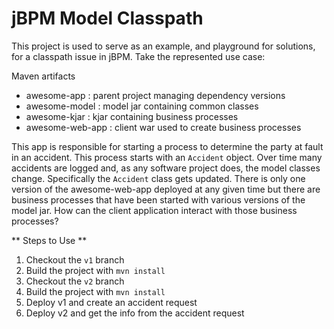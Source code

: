 jBPM Model Classpath
====================

This project is used to serve as an example, and playground for solutions, for a classpath issue in jBPM. Take the represented use case:

Maven artifacts
* awesome-app : parent project managing dependency versions
* awesome-model : model jar containing common classes
* awesome-kjar : kjar containing business processes
* awesome-web-app : client war used to create business processes

This app is responsible for starting a process to determine the party at fault in an accident. This process starts with an `Accident` object. Over time many accidents are logged and, as any software project does, the model classes change. Specifically the `Accident` class gets updated. There is only one version of the awesome-web-app deployed at any given time but there are business processes that have been started with various versions of the model jar. How can the client application interact with those business processes?


** Steps to Use **

1. Checkout the `v1` branch
2. Build the project with `mvn install`
3. Checkout the `v2` branch
4. Build the project with `mvn install`
5. Deploy v1 and create an accident request
6. Deploy v2 and get the info from the accident request
